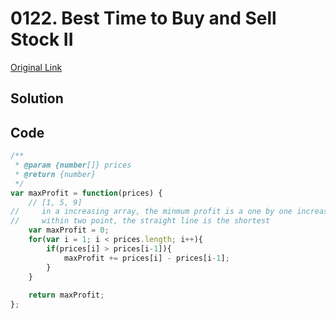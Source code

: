 
# 0122. Best Time to Buy and Sell Stock II


[Original Link](https://leetcode.com/problems/best-time-to-buy-and-sell-stock-ii/)

## Solution


## Code
```javascript
/**
 * @param {number[]} prices
 * @return {number}
 */
var maxProfit = function(prices) {
    // [1, 5, 9]
//     in a increasing array, the minmum profit is a one by one increasing array
//     within two point, the straight line is the shortest
    var maxProfit = 0;
    for(var i = 1; i < prices.length; i++){
        if(prices[i] > prices[i-1]){
            maxProfit += prices[i] - prices[i-1];
        }
    }
    
    return maxProfit;
};
```


